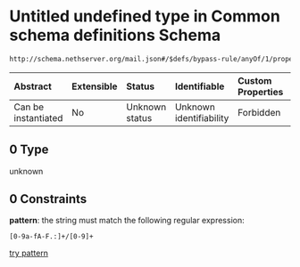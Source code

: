 # Untitled undefined type in Common schema definitions Schema

```txt
http://schema.nethserver.org/mail.json#/$defs/bypass-rule/anyOf/1/properties/value/anyOf/0
```



| Abstract            | Extensible | Status         | Identifiable            | Custom Properties | Additional Properties | Access Restrictions | Defined In                                      |
| :------------------ | :--------- | :------------- | :---------------------- | :---------------- | :-------------------- | :------------------ | :---------------------------------------------- |
| Can be instantiated | No         | Unknown status | Unknown identifiability | Forbidden         | Allowed               | none                | [mail.json\*](mail.json "open original schema") |

## 0 Type

unknown

## 0 Constraints

**pattern**: the string must match the following regular expression:&#x20;

```regexp
[0-9a-fA-F.:]+/[0-9]+
```

[try pattern](https://regexr.com/?expression=%5B0-9a-fA-F.%3A%5D%2B%2F%5B0-9%5D%2B "try regular expression with regexr.com")
